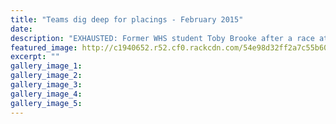 ```yaml
---
title: "Teams dig deep for placings - February 2015"
date: 
description: "EXHAUSTED: Former WHS student Toby Brooke after a race at Lake Karapiro. He will need recovery time before heading to Sydney for the Australian GP2 competition, Wanganui Chronicle article 17/2/15..."
featured_image: http://c1940652.r52.cf0.rackcdn.com/54e98d32ff2a7c55b6002b5c/Kayaking,Toby-Brooke.jpg
excerpt: ""
gallery_image_1: 
gallery_image_2: 
gallery_image_3: 
gallery_image_4: 
gallery_image_5: 
---
```

